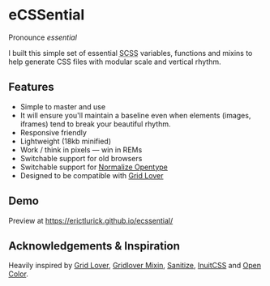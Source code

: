 # eCSSential

Pronounce <em>essential</em>

I built this simple set of essential <abbr title="Sassy CSS">SCSS</abbr> variables, functions and mixins to help generate CSS files with modular scale and vertical rhythm.

<h2>Features</h2>
<ul>
<li>Simple to master and use</li>
<li>It will ensure you'll maintain a baseline even when elements (images, iframes) tend to break your beautiful rhythm.</li>
<li>Responsive friendly</li>
<li>Lightweight (18kb minified)</li>
<li>Work / think in pixels — win in REMs</li>
<li>Switchable support for old browsers</li>
<li>Switchable support for <a href="http://kennethormandy.com/journal/normalize-opentype-css">Normalize Opentype</a></li>
<li>Designed to be compatible with <a href="http://www.gridlover.net/">Grid Lover</a></li>
</ul>

<h2>Demo</h2>
<p>Preview at <a href="https://erictlurick.github.io/ecssential/">https://erictlurick.github.io/ecssential/</a></p>

<h2>Acknowledgements &amp; Inspiration</h2>
Heavily inspired by <a href="http://www.gridlover.net/">Grid Lover</a>, <a href="https://github.com/sevenupcan/gridlover-mixin">Gridlover Mixin</a>, <a href="https://10up.github.io/sanitize.css/">Sanitize</a>, <a href="https://github.com/inuitcss">InuitCSS</a> and <a href="https://yeun.github.io/open-color/">Open Color</a>.
